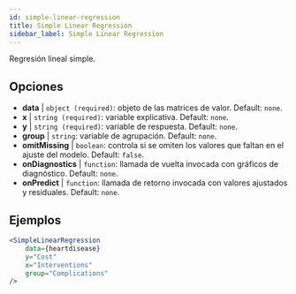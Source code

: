 ```yaml
---
id: simple-linear-regression
title: Simple Linear Regression
sidebar_label: Simple Linear Regression
---
```


Regresión lineal simple.

## Opciones

* __data__ | `object (required)`: objeto de las matrices de valor. Default: `none`.
* __x__ | `string (required)`: variable explicativa. Default: `none`.
* __y__ | `string (required)`: variable de respuesta. Default: `none`.
* __group__ | `string`: variable de agrupación. Default: `none`.
* __omitMissing__ | `boolean`: controla si se omiten los valores que faltan en el ajuste del modelo. Default: `false`.
* __onDiagnostics__ | `function`: llamada de vuelta invocada con gráficos de diagnóstico. Default: `none`.
* __onPredict__ | `function`: llamada de retorno invocada con valores ajustados y residuales. Default: `none`.


## Ejemplos

```jsx live
<SimpleLinearRegression 
    data={heartdisease} 
    y="Cost"
    x="Interventions"
    group="Complications"
/>
```

